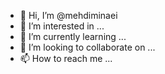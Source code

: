 - 👋 Hi, I’m @mehdiminaei
- 👀 I’m interested in ...
- 🌱 I’m currently learning ...
- 💞️ I’m looking to collaborate on ...
- 📫 How to reach me ...

<!---
mehdiminaei/mehdiminaei is a ✨ special ✨ repository because its `README.md` (this file) appears on your GitHub profile.
You can click the Preview link to take a look at your changes.
--->
